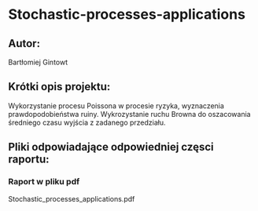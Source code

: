 # Stochastic-processes-applications

## Autor:
  Bartłomiej Gintowt
  
## Krótki opis projektu:
  Wykorzystanie procesu Poissona w procesie ryzyka, wyznaczenia prawdopodobieństwa ruiny.
  Wykrozystanie ruchu Browna do oszacowania średniego czasu wyjścia z zadanego przedziału. 
  
## Pliki odpowiadające odpowiedniej częsci raportu:
  
### Raport w pliku pdf
  Stochastic_processes_applications.pdf

